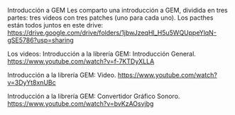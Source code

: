 Introducción a GEM
Les comparto una introducción a GEM, dividida en tres partes: tres videos con tres patches (uno para cada uno).
Los pacthes están todos juntos en este drive: https://drive.google.com/drive/folders/1jbwJzeqHl_H5u5WQUppeYlqN-gSE5786?usp=sharing

Los videos: 
Introducción a la librería GEM: Introducción General.
https://www.youtube.com/watch?v=f-7KTDyXLLA

Introducción a la librería GEM: Video.
https://www.youtube.com/watch?v=3DyYt8xnUBc

Introducción a la librería GEM: Convertidor Gráfico Sonoro.
https://www.youtube.com/watch?v=bvKzAOsvjbg
